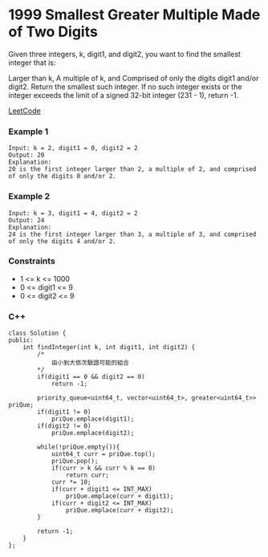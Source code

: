 # 1999 Smallest Greater Multiple Made of Two Digits

Given three integers, k, digit1, and digit2, you want to find the smallest integer that is:

Larger than k,
A multiple of k, and
Comprised of only the digits digit1 and/or digit2.
Return the smallest such integer. If no such integer exists or the integer exceeds the limit of a signed 32-bit integer (231 - 1), return -1.

[LeetCode](https://leetcode.cn/problems/smallest-greater-multiple-made-of-two-digits/description/)

### Example 1

```
Input: k = 2, digit1 = 0, digit2 = 2
Output: 20
Explanation:
20 is the first integer larger than 2, a multiple of 2, and comprised of only the digits 0 and/or 2.
```

### Example 2

```
Input: k = 3, digit1 = 4, digit2 = 2
Output: 24
Explanation:
24 is the first integer larger than 3, a multiple of 3, and comprised of only the digits 4 and/or 2.
```

### Constraints

* 1 <= k <= 1000
* 0 <= digit1 <= 9
* 0 <= digit2 <= 9

### C++ 

```
class Solution {
public:
    int findInteger(int k, int digit1, int digit2) {
        /*
            由小到大依次驗證可能的組合
        */
        if(digit1 == 0 && digit2 == 0)
            return -1;
        
        priority_queue<uint64_t, vector<uint64_t>, greater<uint64_t>> priQue;
        if(digit1 != 0)
            priQue.emplace(digit1);
        if(digit2 != 0)
            priQue.emplace(digit2);

        while(!priQue.empty()){
            uint64_t curr = priQue.top();
            priQue.pop();
            if(curr > k && curr % k == 0)
                return curr;
            curr *= 10;
            if(curr + digit1 <= INT_MAX)
                priQue.emplace(curr + digit1);
            if(curr + digit2 <= INT_MAX)
                priQue.emplace(curr + digit2);
        }

        return -1;        
    }
};
```